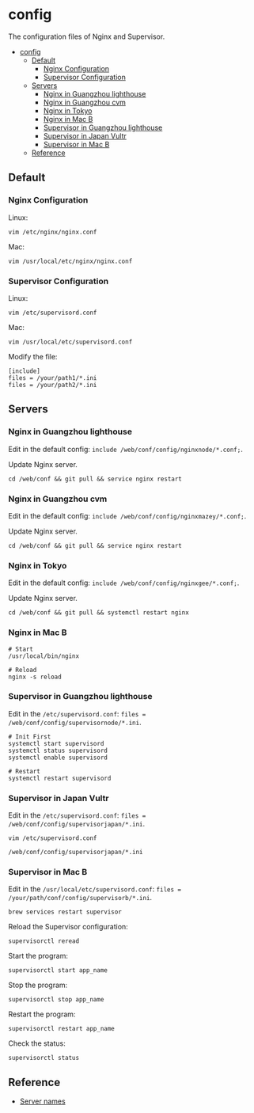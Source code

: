 # config

The configuration files of Nginx and Supervisor.

- [config](#config)
  - [Default](#default)
    - [Nginx Configuration](#nginx-configuration)
    - [Supervisor Configuration](#supervisor-configuration)
  - [Servers](#servers)
    - [Nginx in Guangzhou lighthouse](#nginx-in-guangzhou-lighthouse)
    - [Nginx in Guangzhou cvm](#nginx-in-guangzhou-cvm)
    - [Nginx in Tokyo](#nginx-in-tokyo)
    - [Nginx in Mac B](#nginx-in-mac-b)
    - [Supervisor in Guangzhou lighthouse](#supervisor-in-guangzhou-lighthouse)
    - [Supervisor in Japan Vultr](#supervisor-in-japan-vultr)
    - [Supervisor in Mac B](#supervisor-in-mac-b)
  - [Reference](#reference)

## Default

### Nginx Configuration

Linux:

```shell
vim /etc/nginx/nginx.conf
```

Mac:

```shell
vim /usr/local/etc/nginx/nginx.conf
```

### Supervisor Configuration

Linux:

```shell
vim /etc/supervisord.conf
```

Mac:

```shell
vim /usr/local/etc/supervisord.conf
```

Modify the file:

```text
[include]
files = /your/path1/*.ini
files = /your/path2/*.ini
```

## Servers

### Nginx in Guangzhou lighthouse

Edit in the default config: `include /web/conf/config/nginxnode/*.conf;`.

Update Nginx server.

```shell
cd /web/conf && git pull && service nginx restart
```

### Nginx in Guangzhou cvm

Edit in the default config: `include /web/conf/config/nginxmazey/*.conf;`.

Update Nginx server.

```shell
cd /web/conf && git pull && service nginx restart
```

### Nginx in Tokyo

Edit in the default config: `include /web/conf/config/nginxgee/*.conf;`.

Update Nginx server.

```shell
cd /web/conf && git pull && systemctl restart nginx
```

### Nginx in Mac B

```shell
# Start
/usr/local/bin/nginx

# Reload
nginx -s reload
```

### Supervisor in Guangzhou lighthouse

Edit in the `/etc/supervisord.conf`: `files = /web/conf/config/supervisornode/*.ini`.

```shell
# Init First
systemctl start supervisord
systemctl status supervisord
systemctl enable supervisord

# Restart
systemctl restart supervisord
```

### Supervisor in Japan Vultr

Edit in the `/etc/supervisord.conf`: `files = /web/conf/config/supervisorjapan/*.ini`.

```shell
vim /etc/supervisord.conf

/web/conf/config/supervisorjapan/*.ini
```

### Supervisor in Mac B

Edit in the `/usr/local/etc/supervisord.conf`: `files = /your/path/conf/config/supervisorb/*.ini`.

```shell
brew services restart supervisor
```

Reload the Supervisor configuration:

```shell
supervisorctl reread
```

Start the program:

```shell
supervisorctl start app_name
```

Stop the program:

```shell
supervisorctl stop app_name
```

Restart the program:

```shell
supervisorctl restart app_name
```

Check the status:

```shell
supervisorctl status
```

## Reference

- [Server names](http://nginx.org/en/docs/http/server_names.html)
